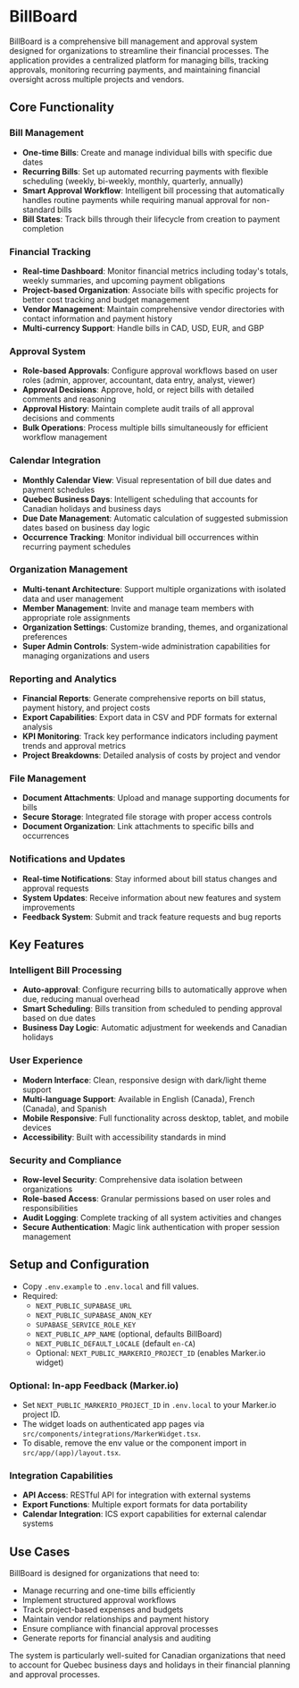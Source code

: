 # BillBoard

BillBoard is a comprehensive bill management and approval system designed for organizations to streamline their financial processes. The application provides a centralized platform for managing bills, tracking approvals, monitoring recurring payments, and maintaining financial oversight across multiple projects and vendors.

## Core Functionality

### Bill Management

- **One-time Bills**: Create and manage individual bills with specific due dates
- **Recurring Bills**: Set up automated recurring payments with flexible scheduling (weekly, bi-weekly, monthly, quarterly, annually)
- **Smart Approval Workflow**: Intelligent bill processing that automatically handles routine payments while requiring manual approval for non-standard bills
- **Bill States**: Track bills through their lifecycle from creation to payment completion

### Financial Tracking

- **Real-time Dashboard**: Monitor financial metrics including today's totals, weekly summaries, and upcoming payment obligations
- **Project-based Organization**: Associate bills with specific projects for better cost tracking and budget management
- **Vendor Management**: Maintain comprehensive vendor directories with contact information and payment history
- **Multi-currency Support**: Handle bills in CAD, USD, EUR, and GBP

### Approval System

- **Role-based Approvals**: Configure approval workflows based on user roles (admin, approver, accountant, data entry, analyst, viewer)
- **Approval Decisions**: Approve, hold, or reject bills with detailed comments and reasoning
- **Approval History**: Maintain complete audit trails of all approval decisions and comments
- **Bulk Operations**: Process multiple bills simultaneously for efficient workflow management

### Calendar Integration

- **Monthly Calendar View**: Visual representation of bill due dates and payment schedules
- **Quebec Business Days**: Intelligent scheduling that accounts for Canadian holidays and business days
- **Due Date Management**: Automatic calculation of suggested submission dates based on business day logic
- **Occurrence Tracking**: Monitor individual bill occurrences within recurring payment schedules

### Organization Management

- **Multi-tenant Architecture**: Support multiple organizations with isolated data and user management
- **Member Management**: Invite and manage team members with appropriate role assignments
- **Organization Settings**: Customize branding, themes, and organizational preferences
- **Super Admin Controls**: System-wide administration capabilities for managing organizations and users

### Reporting and Analytics

- **Financial Reports**: Generate comprehensive reports on bill status, payment history, and project costs
- **Export Capabilities**: Export data in CSV and PDF formats for external analysis
- **KPI Monitoring**: Track key performance indicators including payment trends and approval metrics
- **Project Breakdowns**: Detailed analysis of costs by project and vendor

### File Management

- **Document Attachments**: Upload and manage supporting documents for bills
- **Secure Storage**: Integrated file storage with proper access controls
- **Document Organization**: Link attachments to specific bills and occurrences

### Notifications and Updates

- **Real-time Notifications**: Stay informed about bill status changes and approval requests
- **System Updates**: Receive information about new features and system improvements
- **Feedback System**: Submit and track feature requests and bug reports

## Key Features

### Intelligent Bill Processing

- **Auto-approval**: Configure recurring bills to automatically approve when due, reducing manual overhead
- **Smart Scheduling**: Bills transition from scheduled to pending approval based on due dates
- **Business Day Logic**: Automatic adjustment for weekends and Canadian holidays

### User Experience

- **Modern Interface**: Clean, responsive design with dark/light theme support
- **Multi-language Support**: Available in English (Canada), French (Canada), and Spanish
- **Mobile Responsive**: Full functionality across desktop, tablet, and mobile devices
- **Accessibility**: Built with accessibility standards in mind

### Security and Compliance

- **Row-level Security**: Comprehensive data isolation between organizations
- **Role-based Access**: Granular permissions based on user roles and responsibilities
- **Audit Logging**: Complete tracking of all system activities and changes
- **Secure Authentication**: Magic link authentication with proper session management

## Setup and Configuration

- Copy `.env.example` to `.env.local` and fill values.
- Required:
  - `NEXT_PUBLIC_SUPABASE_URL`
  - `NEXT_PUBLIC_SUPABASE_ANON_KEY`
  - `SUPABASE_SERVICE_ROLE_KEY`
  - `NEXT_PUBLIC_APP_NAME` (optional, defaults BillBoard)
  - `NEXT_PUBLIC_DEFAULT_LOCALE` (default `en-CA`)
  - Optional: `NEXT_PUBLIC_MARKERIO_PROJECT_ID` (enables Marker.io widget)

### Optional: In-app Feedback (Marker.io)

- Set `NEXT_PUBLIC_MARKERIO_PROJECT_ID` in `.env.local` to your Marker.io project ID.
- The widget loads on authenticated app pages via `src/components/integrations/MarkerWidget.tsx`.
- To disable, remove the env value or the component import in `src/app/(app)/layout.tsx`.

### Integration Capabilities

- **API Access**: RESTful API for integration with external systems
- **Export Functions**: Multiple export formats for data portability
- **Calendar Integration**: ICS export capabilities for external calendar systems

## Use Cases

BillBoard is designed for organizations that need to:

- Manage recurring and one-time bills efficiently
- Implement structured approval workflows
- Track project-based expenses and budgets
- Maintain vendor relationships and payment history
- Ensure compliance with financial approval processes
- Generate reports for financial analysis and auditing

The system is particularly well-suited for Canadian organizations that need to account for Quebec business days and holidays in their financial planning and approval processes.
